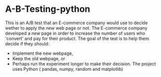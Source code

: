 # A-B-Testing-python
This is an A/B test that an E-commerce company would use to decide wether to apply the new web page or not. The E-commerce company developed a new page in order to increase the number of users who 'convert' and pay for their product. The goal of the test is to help them decide if they should:
- Implement the new webpage,
- Keep the old webpage, or
- Perhaps run the experiment longer to make their decision.
The project uses Python ( pandas, numpy, random and matplotlib)
